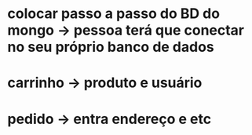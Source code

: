 # colocar passo a passo do BD do mongo  -> pessoa terá que conectar no seu próprio banco de dados


# carrinho -> produto e usuário
# pedido -> entra endereço e etc